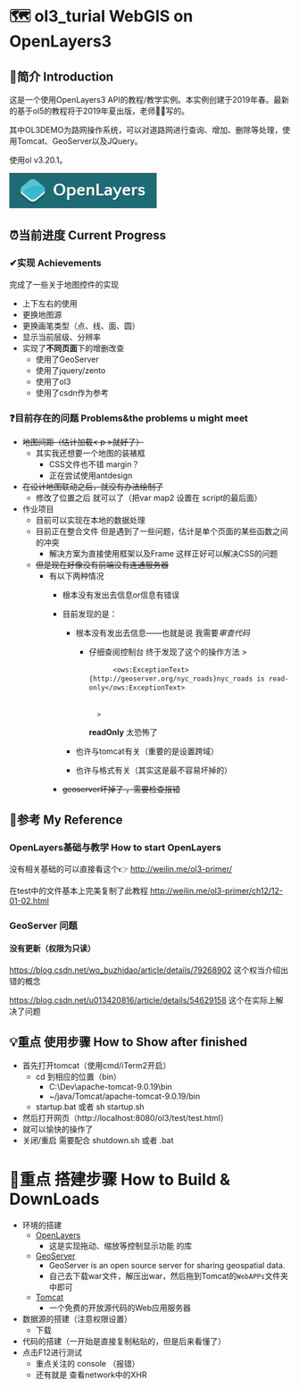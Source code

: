 # 🗺 ol3_turial  WebGIS on OpenLayers3
## 🙋‍简介 Introduction
这是一个使用OpenLayers3 API的教程/教学实例。本实例创建于2019年春。最新的基于ol5的教程将于2019年夏出版，老师👨‍🏫写的。

其中OL3DEMO为路网操作系统，可以对道路网进行查询、增加、删除等处理，使用Tomcat、GeoServer以及JQuery。

使用ol v3.20.1。

![OpenLayers](img/openlayers.png)
## ⏰当前进度 Current Progress
### ✔实现 Achievements
完成了一些关于地图控件的实现

- 上下左右的使用
- 更换地图源
- 更换画笔类型（点、线、面、圆）
- 显示当前层级、分辨率
- 实现了**不同页面**下的增删改查
    - 使用了GeoServer
    - 使用了jquery/zento
    - 使用了ol3
    - 使用了csdn作为参考


### ❓目前存在的问题 Problems&the problems u might meet

- ~~地图间距（估计加载< p >就好了）~~
    - 其实我还想要一个地图的装裱框
        - CSS文件也不错 margin？
        - 正在尝试使用antdesign
- ~~在设计地图联动之后，就没有办法绘制了~~
    - 修改了位置之后 就可以了（把var map2 设置在 script的最后面）
- 作业项目
    -  目前可以实现在本地的数据处理 
    -  目前正在整合文件 但是遇到了一些问题，估计是单个页面的某些函数之间的冲突
        - 解决方案为直接使用框架以及Frame 这样正好可以解决CSS的问题
    -  ~~但是现在好像没有前端没有连通服务器~~
        - 有以下两种情况
             - 根本没有发出去信息or信息有错误
             
             - 目前发现的是：
                 - 根本没有发出去信息——也就是说 我需要*审查代码*
                    - 仔细查阅控制台 终于发现了这个的操作方法
                            >
                                
                                <ows:ExceptionText>{http://geoserver.org/nyc_roads}nyc_roads is read-only</ows:ExceptionText>

                                
                            >
                        **readOnly**  太恐怖了

                - 也许与tomcat有关（重要的是设置跨域）
                - 也许与格式有关（其实这是最不容易坏掉的）
             - ~~geoserver坏掉了 ，需要检查报错~~

## 📕参考 My Reference
### OpenLayers基础与教学 How to start OpenLayers
没有相关基础的可以直接看这个👉 http://weilin.me/ol3-primer/ 

在test中的文件基本上完美复制了此教程 http://weilin.me/ol3-primer/ch12/12-01-02.html
### GeoServer 问题
#### 没有更新（权限为只读）
https://blog.csdn.net/wo_buzhidao/article/details/79268902 这个权当介绍出错的概念

https://blog.csdn.net/u013420816/article/details/54629158  这个在实际上解决了问题



## 💡重点 使用步骤 How to Show after finished

- 首先打开tomcat（使用cmd/iTerm2开启）
    - cd 到相应的位置（bin）
        -  C:\Dev\apache-tomcat-9.0.19\bin 
        -  ~/java/Tomcat/apache-tomcat-9.0.19/bin
    - startup.bat 或者 sh startup.sh
- 然后打开网页（http://localhost:8080/ol3/test/test.html）
- 就可以愉快的操作了
- 关闭/重启 需要配合 shutdown.sh 或者 .bat


# 👣重点 搭建步骤 How to Build & DownLoads
- 环境的搭建
    - [OpenLayers](https://openlayers.org/ "OpenLayers官网")
        - 这是实现拖动、缩放等控制显示功能 的库
    - [GeoServer](www.geoserver.org/ "官网")  
        - GeoServer is an open source server for sharing 
        geospatial data.
        - 自己去下载war文件，解压出war，然后拖到Tomcat的`WebAPPs`文件夹中即可
    - [Tomcat](http://tomcat.apache.org/ "官网" )
        - 一个免费的开放源代码的Web应用服务器
- 数据源的搭建（注意权限设置）
    - 下载
- 代码的搭建（一开始是直接复制粘贴的，但是后来看懂了）
- 点击F12进行测试 
  - 重点关注的 console （报错）
  - 还有就是 查看network中的XHR

